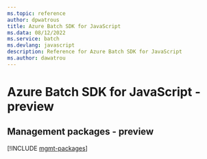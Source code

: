 ```yaml
---
ms.topic: reference
author: dpwatrous
title: Azure Batch SDK for JavaScript
ms.data: 08/12/2022
ms.service: batch
ms.devlang: javascript
description: Reference for Azure Batch SDK for JavaScript
ms.author: dawatrou
---
```

# Azure Batch SDK for JavaScript - preview

## Management packages - preview
[!INCLUDE [mgmt-packages](batch-mgmt-index.md)]